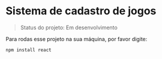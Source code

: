 # Sistema de cadastro de jogos

> Status do projeto: Em desenvolvimento

Para rodas esse projeto na sua máquina, por favor digite:

```
npm install react
```

